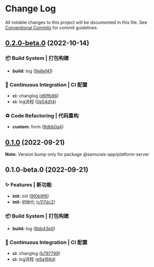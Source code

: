 # Change Log

All notable changes to this project will be documented in this file.
See [Conventional Commits](https://conventionalcommits.org) for commit guidelines.

## [0.2.0-beta.0](https://github.com/samurais-app/samurais-app/compare/v0.1.1...v0.2.0-beta.0) (2022-10-14)


### 📦‍ Build System | 打包构建

* **build:** log ([9e8ef41](https://github.com/samurais-app/samurais-app/commit/9e8ef41f3a39d6cbef65ae9dd421e5f16aa9e86e))


### 👷 Continuous Integration | CI 配置

* **ci:** changlog ([d6ffb86](https://github.com/samurais-app/samurais-app/commit/d6ffb8622ef1ca51e82ca5f1f9975d3bbc144f9c))
* **ci:** log流程 ([0e54d14](https://github.com/samurais-app/samurais-app/commit/0e54d146d17c03d489f629124887d685f2b736fb))


### ♻️ Code Refactoring | 代码重构

* **custom:** form ([9dbb0a4](https://github.com/samurais-app/samurais-app/commit/9dbb0a417d7e0d530f54a90a2f1acd3569369dba))



## [0.1.0](https://github.com/samurais-app/samurais-app/compare/v0.1.0-beta.0...v0.1.0) (2022-09-21)

**Note:** Version bump only for package @samurais-app/platform-server





## 0.1.0-beta.0 (2022-09-21)


### ✨ Features | 新功能

* **init:** init ([9f0b9f6](https://github.com/samurais-app/samurais-app/commit/9f0b9f6ba1075fe9ea390864511d155dc63378fa))
* **init:** 初始化 ([c117dc2](https://github.com/samurais-app/samurais-app/commit/c117dc2300dfd414443d0375f66be434662f6ad4))


### 📦‍ Build System | 打包构建

* **build:** log ([8bb43e0](https://github.com/samurais-app/samurais-app/commit/8bb43e0390bfa81dca5cac2143098fb581d6392d))


### 👷 Continuous Integration | CI 配置

* **ci:** changlog ([b797799](https://github.com/samurais-app/samurais-app/commit/b79779980d3a44696dbae7d99bcbe729cd0471d1))
* **ci:** log流程 ([e9a166d](https://github.com/samurais-app/samurais-app/commit/e9a166d52e97a4971272ca27181fd731d0d6101c))
